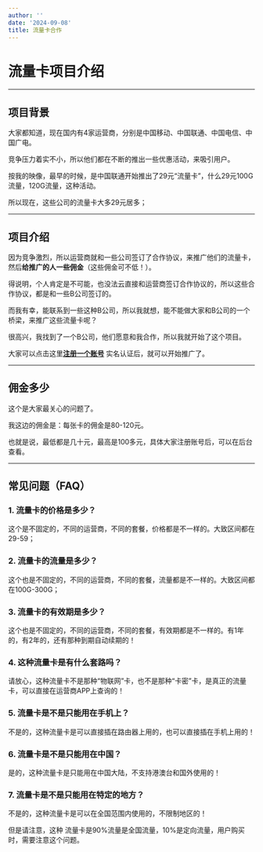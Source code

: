 ```yaml
---
author: ''
date: '2024-09-08'
title: 流量卡合作
---
```


# 流量卡项目介绍

---
## 项目背景

大家都知道，现在国内有4家运营商，分别是中国移动、中国联通、中国电信、中国广电。

竞争压力着实不小，所以他们都在不断的推出一些优惠活动，来吸引用户。

按我的映像，最早的时候，是中国联通开始推出了29元“流量卡”，什么29元100G流量，120G流量，这种活动。

所以现在，这些公司的流量卡大多29元居多；

---
## 项目介绍

因为竞争激烈，所以运营商就和一些公司签订了合作协议，来推广他们的流量卡，然后**给推广的人一些佣金**（这些佣金可不低！）。

得说明，个人肯定是不可能，也没法云直接和运营商签订合作协议的，所以这些合作协议，都是和一些B公司签订的。

而我有幸，能联系到一些这种B公司，所以我就想，能不能做大家和B公司的一个桥梁，来推广这些流量卡呢？

很高兴，我找到了一个B公司，他们愿意和我合作，所以我就开始了这个项目。

大家可以点击这里[**注册一个账号**](https://simhaoka.com/phone/index?id=874A1AD6235A043FC39178CAF91047F8) 实名认证后，就可以开始推广了。

---
## 佣金多少

这个是大家最关心的问题了。

我这边的佣金是：每张卡的佣金是80-120元。

也就是说，最低都是几十元，最高是100多元，具体大家注册账号后，可以在后台查看。

---
## 常见问题（FAQ）


### 1. 流量卡的价格是多少？
这个是不固定的，不同的运营商，不同的套餐，价格都是不一样的。大致区间都在29-59；

### 2. 流量卡的流量是多少？
这个也是不固定的，不同的运营商，不同的套餐，流量都是不一样的。大致区间都在100G-300G；

### 3. 流量卡的有效期是多少？
这个也是不固定的，不同的运营商，不同的套餐，有效期都是不一样的。有1年的，有2年的，还有那种到期自动续期的！

### 4. 这种流量卡是有什么套路吗？
请放心，这种流量卡不是那种“物联网”卡，也不是那种“卡密”卡，是真正的流量卡，可以直接在运营商APP上查询的！

### 5. 流量卡是不是只能用在手机上？
不是的，这种流量卡是可以直接插在路由器上用的，也可以直接插在手机上用的！

### 6. 流量卡是不是只能用在中国？
是的，这种流量卡是只能用在中国大陆，不支持港澳台和国外使用的！

### 7. 流量卡是不是只能用在特定的地方？
不是的，这种流量卡是可以在全国范围内使用的，不限制地区的！

但是请注意，这种 流量卡是90%流量是全国流量，10%是定向流量，用户购买时，需要注意这个问题。